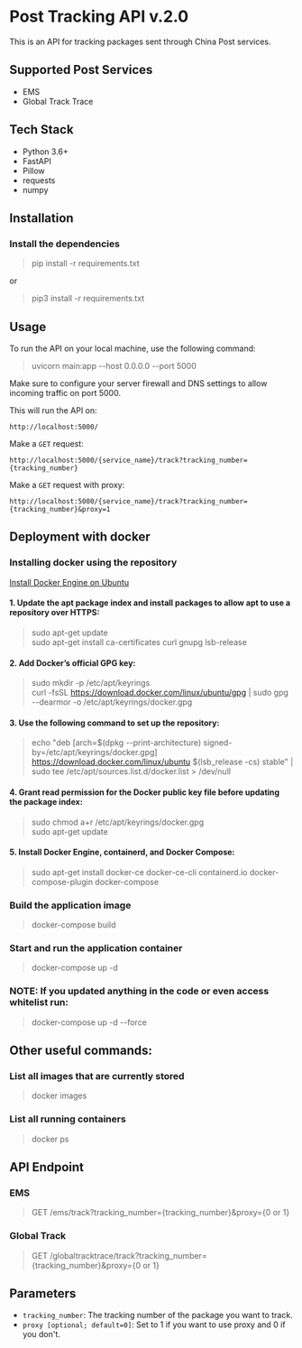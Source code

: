 # Post Tracking API v.2.0


This is an API for tracking packages sent through China Post services.

## Supported Post Services


-   EMS
-   Global Track Trace


## Tech Stack

-   Python 3.6+
-   FastAPI
-   Pillow
-   requests
-   numpy


## Installation

### Install the dependencies

> pip install -r requirements.txt

or

> pip3 install -r requirements.txt

## Usage


To run the API on your local machine, use the following command: 

> uvicorn main:app --host 0.0.0.0 --port 5000

Make sure to configure your server firewall and DNS settings to allow incoming traffic on port 5000.

This will run the API on:

    http://localhost:5000/


Make a `GET` request:

    http://localhost:5000/{service_name}/track?tracking_number={tracking_number}


Make a `GET` request with proxy:

    http://localhost:5000/{service_name}/track?tracking_number={tracking_number}&proxy=1


## Deployment with docker


###  Installing docker using the repository

 [Install Docker Engine on Ubuntu](https://docs.docker.com/engine/install/ubuntu/)

#### 1. Update the apt package index and install packages to allow apt to use a repository over HTTPS:

> sudo apt-get update\
> sudo apt-get install ca-certificates curl gnupg lsb-release

#### 2. Add Docker’s official GPG key:

> sudo mkdir -p /etc/apt/keyrings\
> curl -fsSL https://download.docker.com/linux/ubuntu/gpg | sudo gpg --dearmor -o /etc/apt/keyrings/docker.gpg

#### 3. Use the following command to set up the repository:
> echo "deb [arch=$(dpkg --print-architecture) signed-by=/etc/apt/keyrings/docker.gpg] https://download.docker.com/linux/ubuntu $(lsb_release -cs) stable" | sudo tee /etc/apt/sources.list.d/docker.list > /dev/null

#### 4. Grant read permission for the Docker public key file before updating the package index:
> sudo chmod a+r /etc/apt/keyrings/docker.gpg\
> sudo apt-get update

#### 5. Install Docker Engine, containerd, and Docker Compose:
> sudo apt-get install docker-ce docker-ce-cli containerd.io docker-compose-plugin docker-compose


###  Build the application image

> docker-compose build

###  Start and run the application container

> docker-compose up -d

###  **NOTE:** If you updated anything in the code or even access whitelist run:

> docker-compose up -d --force


## Other useful commands:

### List all images that are currently stored

> docker images

### List all running containers

> docker ps




## API Endpoint
### EMS
> GET /ems/track?tracking_number={tracking_number}&proxy={0 or 1}

### Global Track
> GET /globaltracktrace/track?tracking_number={tracking_number}&proxy={0 or 1}


## Parameters

-   `tracking_number`: The tracking number of the package you want to track.
-   `proxy [optional; default=0]`: Set to 1 if you want to use proxy and 0 if you don't.


